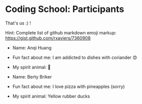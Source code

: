 # Coding School: Participants

That's us :) !

Hint: Complete list of github markdown emoji markup: https://gist.github.com/rxaviers/7360908

- Name: Anqi Huang
- Fun fact about me: I am addicted to dishes with coriander :heart_eyes:
- My spirit animal: :panda_face:

- Name: Berty Briker
- Fun fact about me: I love pizza with pineapples (sorry)
- My spirit animal: Yellow rubber ducks